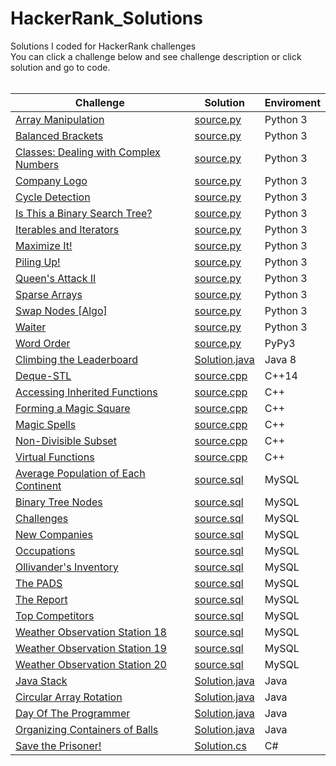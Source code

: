 # HackerRank_Solutions
Solutions I coded for HackerRank challenges <br>
You can click a challenge below and see challenge description or click solution and go to code.<br> <br>

| **Challenge**                         	| **Solution**  	| **Enviroment** 	|
|---------------------------------------	|---------------	|----------------	|
| [Array Manipulation](https://www.hackerrank.com/challenges/crush/problem)                    	| [source.py](https://github.com/HalilUzer/hackerrank-solutions/blob/main/Array%20Manipulation%20-%20Python%203/source.py)  | Python 3 |
| [Balanced Brackets](https://www.hackerrank.com/challenges/balanced-brackets/problem)                     	| [source.py](https://github.com/HalilUzer/hackerrank-solutions/blob/main/Balanced%20Brackets%20-%20Python%203/source.py) |Python 3 |
| [Classes: Dealing with Complex Numbers](https://www.hackerrank.com/challenges/class-1-dealing-with-complex-numbers/problem) 	| [source.py](https://github.com/HalilUzer/hackerrank-solutions/blob/main/Classes%20Dealing%20with%20Complex%20Numbers%20-%20Python%203/source.py)     	| Python 3       	|
| [Company Logo](https://www.hackerrank.com/challenges/most-commons/problem)                          	| [source.py](https://github.com/HalilUzer/hackerrank-solutions/blob/main/Company%20Logo%20-%20Python%203/source.py)     	| Python 3       	|
| [Cycle Detection](https://www.hackerrank.com/challenges/detect-whether-a-linked-list-contains-a-cycle/problem)                       	| [source.py](https://github.com/HalilUzer/hackerrank-solutions/blob/main/Cycle%20Detection%20-%20Python%203/source.py)     	| Python 3       	|
| [Is This a Binary Search Tree?](https://www.hackerrank.com/challenges/is-binary-search-tree/problem)         	| [source.py](https://github.com/HalilUzer/hackerrank-solutions/blob/main/Is%20This%20a%20Binary%20Search%20Tree%20-%20Python%203/source.py)     	| Python 3       	|
| [Iterables and Iterators](https://www.hackerrank.com/challenges/iterables-and-iterators/problem)               	| [source.py](https://github.com/HalilUzer/hackerrank-solutions/blob/main/Iterables%20and%20Iterators%20-%20Python%203/source.py)     	| Python 3       	|
| [Maximize It!](https://www.hackerrank.com/challenges/maximize-it/problem)                          	| [source.py](https://github.com/HalilUzer/hackerrank-solutions/blob/main/Maximize%20It!%20-%20Python%203/source.py)     	| Python 3       	|
| [Piling Up!](https://www.hackerrank.com/challenges/piling-up/problem)                            	| [source.py](https://github.com/HalilUzer/hackerrank-solutions/blob/main/Piling%20Up!%20-%20Python%203/source.py)     	| Python 3       	|
| [Queen's Attack II](https://www.hackerrank.com/challenges/queens-attack-2/problem)                     	| [source.py](https://github.com/HalilUzer/hackerrank-solutions/blob/main/Queen's%20Attack%20II%20-%20Python%203/source.py)     	| Python 3       	|
| [Sparse Arrays](https://www.hackerrank.com/challenges/sparse-arrays/problem)                         	| [source.py](https://github.com/HalilUzer/hackerrank-solutions/blob/main/Sparse%20Arrays%20-%20Python%203/source.py)     	| Python 3       	|
| [Swap Nodes [Algo]](https://www.hackerrank.com/challenges/swap-nodes-algo/problem)                     	| [source.py](https://github.com/HalilUzer/hackerrank-solutions/blob/main/Swap%20Nodes%20%5BAlgo%5D%20-%20Python%203/source.py)     	| Python 3       	|
| [Waiter](https://www.hackerrank.com/challenges/waiter/problem)                                	| [source.py](https://github.com/HalilUzer/hackerrank-solutions/blob/main/Waiter%20-%20Python%203/source.py)     	| Python 3       	|
| [Word Order](https://www.hackerrank.com/challenges/word-order/problem)                            	| [source.py](https://github.com/HalilUzer/hackerrank-solutions/blob/main/Word%20Order%20-%20PyPy3/source.py)     	| PyPy3          	|
| [Climbing the Leaderboard](https://www.hackerrank.com/challenges/climbing-the-leaderboard/problem)              	| [Solution.java](https://github.com/HalilUzer/hackerrank-solutions/blob/main/Climbing%20the%20Leaderboard%20-%20Java%208/Solution.java) 	| Java 8         	|
| [Deque-STL](https://www.hackerrank.com/challenges/deque-stl/problem)                             	| [source.cpp](https://github.com/HalilUzer/hackerrank-solutions/blob/main/Deque-STL%20-%20C%2B%2B14/source.cpp)    	| C++14          	|
| [Accessing Inherited Functions](https://www.hackerrank.com/challenges/accessing-inherited-functions/problem)         	| [source.cpp](https://github.com/HalilUzer/hackerrank-solutions/blob/main/Accessing%20Inherited%20Functions%20-%20C%2B%2B/source.cpp)    	| C++            	|
| [Forming a Magic Square](https://www.hackerrank.com/challenges/magic-square-forming/problem)                	| [source.cpp](https://github.com/HalilUzer/hackerrank-solutions/blob/main/Forming%20a%20Magic%20Square%20-%20C%2B%2B/source.cpp)    	| C++            	|
| [Magic Spells](https://www.hackerrank.com/challenges/magic-spells/problem)                          	| [source.cpp](https://github.com/HalilUzer/hackerrank-solutions/blob/main/Magic%20Spells%20-%20C%2B%2B/source.cpp)    	| C++            	|
| [Non-Divisible Subset](https://www.hackerrank.com/challenges/non-divisible-subset/problem)                  	| [source.cpp](https://github.com/HalilUzer/hackerrank-solutions/blob/main/Non-Divisible%20Subset%20-%20C%2B%2B/source.cpp)    	| C++   	|
| [Virtual Functions](https://www.hackerrank.com/challenges/virtual-functions/problem)                     	| [source.cpp](https://github.com/HalilUzer/hackerrank-solutions/blob/main/Virtual%20Functions%20-%20C%2B%2B/source.cpp)    	| C++   	|
| [Average Population of Each Continent](https://www.hackerrank.com/challenges/average-population-of-each-continent/problem)  	| [source.sql](https://github.com/HalilUzer/hackerrank-solutions/blob/main/Average%20Population%20of%20Each%20Continent%20-%20MySQL/source.sql) | MySQL 	|
| [Binary Tree Nodes](https://www.hackerrank.com/challenges/binary-search-tree-1/problem)                     	| [source.sql](https://github.com/HalilUzer/hackerrank-solutions/blob/main/Binary%20Tree%20Nodes%20-%20MySQL/source.sql)    	| MySQL	|
| [Challenges](https://www.hackerrank.com/challenges/challenges/problem)                            	| [source.sql](https://github.com/HalilUzer/hackerrank-solutions/blob/main/Challenges%20-%20MySQL/source.sql)    	| MySQL |
| [New Companies](https://www.hackerrank.com/challenges/the-company/problem)                         	| [source.sql](https://github.com/HalilUzer/hackerrank-solutions/blob/main/New%20Companies%20-%20MySQL/source.sql)    	| MySQL |
| [Occupations](https://www.hackerrank.com/challenges/occupations/problem)                           	| [source.sql](https://github.com/HalilUzer/hackerrank-solutions/blob/main/Occupations%20-%20MySQL/source.sql)    	| MySQL |
| [Ollivander's Inventory](https://www.hackerrank.com/challenges/harry-potter-and-wands/problem)                	| [source.sql](https://github.com/HalilUzer/hackerrank-solutions/blob/main/Ollivander's%20Inventory%20-%20MySQL/source.sql)    	| MySQL 	|
| [The PADS](https://www.hackerrank.com/challenges/the-pads/problem)                              	| [source.sql](https://github.com/HalilUzer/hackerrank-solutions/blob/main/The%20PADS%20-%20MySQL/source.sql)    	| MySQL 	|
| [The Report](https://www.hackerrank.com/challenges/the-report/problem)                            	| [source.sql](https://github.com/HalilUzer/hackerrank-solutions/blob/main/The%20Report%20-%20MySQL/source.sql)    	| MySQL 	|
| [Top Competitors](https://www.hackerrank.com/challenges/full-score/problem)                       	| [source.sql](https://github.com/HalilUzer/hackerrank-solutions/blob/main/Top%20Competitors%20-%20MySQL/source.sql)    	| MySQL |
| [Weather Observation Station 18](https://www.hackerrank.com/challenges/weather-observation-station-18/problem)        	| [source.sql](https://github.com/HalilUzer/hackerrank-solutions/blob/main/Weather%20Observation%20Station%2018%20-%20MySQL/source.sql)    	| MySQL|
| [Weather Observation Station 19](https://www.hackerrank.com/challenges/weather-observation-station-19/problem)        	| [source.sql](https://github.com/HalilUzer/hackerrank-solutions/blob/main/Weather%20Observation%20Station%2019%20-%20MySQL/source.sql)    	| MySQL|
| [Weather Observation Station 20](https://www.hackerrank.com/challenges/weather-observation-station-20/problem)        	| [source.sql](https://github.com/HalilUzer/hackerrank-solutions/blob/main/Weather%20Observation%20Station%2020%20-%20MySQL/source.sql)    	| MySQL|
| [Java Stack](https://www.hackerrank.com/challenges/java-stack/problem)                                                  | [Solution.java](https://github.com/HalilUzer/hackerrank-solutions/blob/main/Java%20Stack%20-%20Java/Solution.java) | Java    |
|[Circular Array Rotation](https://www.hackerrank.com/challenges/circular-array-rotation/problem)| [Solution.java](https://github.com/HalilUzer/hackerrank-solutions/blob/main/Circular%20Array%20Rotation%20-%20Java/Solution.java) | Java          |
|[Day Of The Programmer](https://www.hackerrank.com/challenges/day-of-the-programmer/submissions/code/367519682)| [Solution.java](https://github.com/HalilUzer/hackerrank-solutions/blob/main/Day%20Of%20The%20Programmer%20-%20Java/Solution.java) | Java   |
|[Organizing Containers of Balls](https://www.hackerrank.com/challenges/organizing-containers-of-balls/problem)|[Solution.java](https://github.com/HalilUzer/hackerrank-solutions/blob/main/Organizing%20Containers%20of%20Balls%20-%20Java/Solution.java) | Java |
|[Save the Prisoner!](https://www.hackerrank.com/challenges/save-the-prisoner/problem)| [Solution.cs](https://www.hackerrank.com/challenges/save-the-prisoner/problem) | C# |
